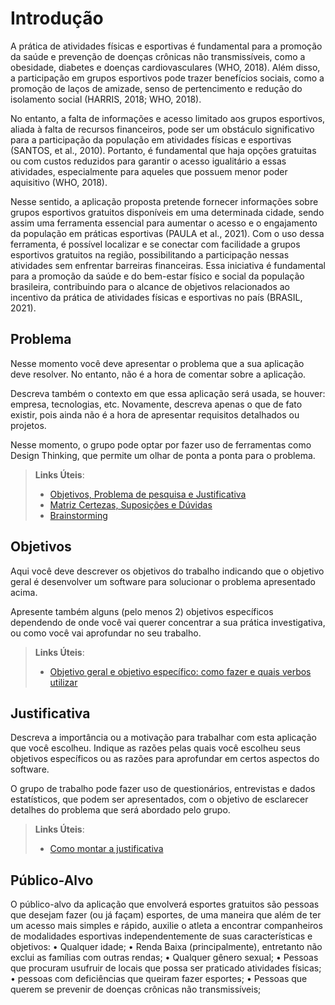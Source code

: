 # Introdução

A prática de atividades físicas e esportivas é fundamental para a promoção da saúde e prevenção de doenças crônicas não transmissíveis, como a obesidade, diabetes e doenças cardiovasculares (WHO, 2018). Além disso, a participação em grupos esportivos pode trazer benefícios sociais, como a promoção de laços de amizade, senso de pertencimento e redução do isolamento social (HARRIS, 2018; WHO, 2018).

No entanto, a falta de informações e acesso limitado aos grupos esportivos, aliada à falta de recursos financeiros, pode ser um obstáculo significativo para a participação da população em atividades físicas e esportivas (SANTOS, et al., 2010). Portanto, é fundamental que haja opções gratuitas ou com custos reduzidos para garantir o acesso igualitário a essas atividades, especialmente para aqueles que possuem menor poder aquisitivo (WHO, 2018).

Nesse sentido, a aplicação proposta pretende fornecer informações sobre grupos esportivos gratuitos disponíveis em uma determinada cidade, sendo assim uma ferramenta essencial para aumentar o acesso e o engajamento da população em práticas esportivas (PAULA et al., 2021). Com o uso dessa ferramenta, é possível localizar e se conectar com facilidade a grupos esportivos gratuitos na região, possibilitando a participação nessas atividades sem enfrentar barreiras financeiras. Essa iniciativa é fundamental para a promoção da saúde e do bem-estar físico e social da população brasileira, contribuindo para o alcance de objetivos relacionados ao incentivo da prática de atividades físicas e esportivas no país (BRASIL, 2021). 

## Problema

Nesse momento você deve apresentar o problema que a sua aplicação deve  resolver. No entanto, não é a hora de comentar sobre a aplicação.

Descreva também o contexto em que essa aplicação será usada, se  houver: empresa, tecnologias, etc. Novamente, descreva apenas o que de  fato existir, pois ainda não é a hora de apresentar requisitos  detalhados ou projetos.

Nesse momento, o grupo pode optar por fazer uso  de ferramentas como Design Thinking, que permite um olhar de ponta a ponta para o problema.

> **Links Úteis**:
> - [Objetivos, Problema de pesquisa e Justificativa](https://medium.com/@versioparole/objetivos-problema-de-pesquisa-e-justificativa-c98c8233b9c3)
> - [Matriz Certezas, Suposições e Dúvidas](https://medium.com/educa%C3%A7%C3%A3o-fora-da-caixa/matriz-certezas-suposi%C3%A7%C3%B5es-e-d%C3%BAvidas-fa2263633655)
> - [Brainstorming](https://www.euax.com.br/2018/09/brainstorming/)

## Objetivos

Aqui você deve descrever os objetivos do trabalho indicando que o objetivo geral é desenvolver um software para solucionar o problema apresentado acima. 

Apresente também alguns (pelo menos 2) objetivos específicos dependendo de onde você vai querer concentrar a sua prática investigativa, ou como você vai aprofundar no seu trabalho.
 
> **Links Úteis**:
> - [Objetivo geral e objetivo específico: como fazer e quais verbos utilizar](https://blog.mettzer.com/diferenca-entre-objetivo-geral-e-objetivo-especifico/)

## Justificativa

Descreva a importância ou a motivação para trabalhar com esta aplicação que você escolheu. Indique as razões pelas quais você escolheu seus objetivos específicos ou as razões para aprofundar em certos aspectos do software.

O grupo de trabalho pode fazer uso de questionários, entrevistas e dados estatísticos, que podem ser apresentados, com o objetivo de esclarecer detalhes do problema que será abordado pelo grupo.

> **Links Úteis**:
> - [Como montar a justificativa](https://guiadamonografia.com.br/como-montar-justificativa-do-tcc/)

## Público-Alvo

O público-alvo da aplicação que envolverá esportes gratuitos são pessoas que desejam fazer (ou já
façam) esportes, de uma maneira que além de ter um acesso mais simples e rápido, auxilie o atleta a
encontrar companheiros de modalidades esportivas independentemente de suas características e
objetivos:
• Qualquer idade;
• Renda Baixa (principalmente), entretanto não exclui as famílias com outras rendas;
• Qualquer gênero sexual;
• Pessoas que procuram usufruir de locais que possa ser praticado atividades físicas;
• pessoas com deficiências que queiram fazer esportes;
• Pessoas que querem se prevenir de doenças crônicas não transmissíveis;
